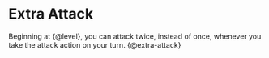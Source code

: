 # Extra Attack
Beginning at {@level}, you can attack twice, instead of once, whenever you take the attack action on your turn.
{@extra-attack}
